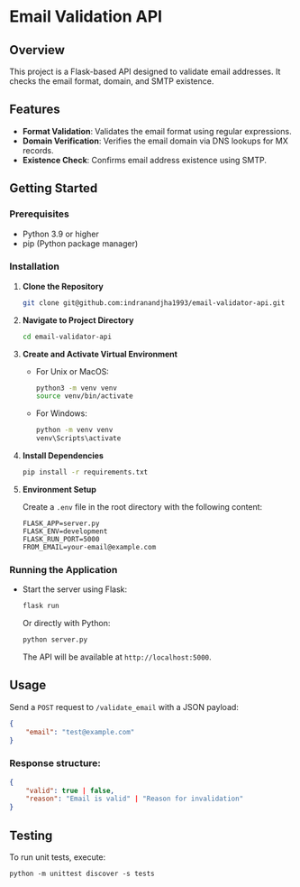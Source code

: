 # Email Validation API

## Overview
This project is a Flask-based API designed to validate email addresses. It checks the email format, domain, and SMTP existence.

## Features
- **Format Validation**: Validates the email format using regular expressions.
- **Domain Verification**: Verifies the email domain via DNS lookups for MX records.
- **Existence Check**: Confirms email address existence using SMTP.

## Getting Started

### Prerequisites
- Python 3.9 or higher
- pip (Python package manager)

### Installation

1. **Clone the Repository**

    ```bash
    git clone git@github.com:indranandjha1993/email-validator-api.git
    ```

2. **Navigate to Project Directory**

    ```bash
    cd email-validator-api
    ```

3. **Create and Activate Virtual Environment**

    - For Unix or MacOS:

      ```bash
      python3 -m venv venv
      source venv/bin/activate
      ```

    - For Windows:

      ```bash
      python -m venv venv
      venv\Scripts\activate
      ```

4. **Install Dependencies**

    ```bash
    pip install -r requirements.txt
    ```

5. **Environment Setup**

    Create a `.env` file in the root directory with the following content:

    ```
    FLASK_APP=server.py
    FLASK_ENV=development
    FLASK_RUN_PORT=5000
    FROM_EMAIL=your-email@example.com
    ```

### Running the Application

- Start the server using Flask:

    ```bash
    flask run
    ```

  Or directly with Python:

    ```bash
    python server.py
    ```

  The API will be available at `http://localhost:5000`.

## Usage

Send a `POST` request to `/validate_email` with a JSON payload:

```json
{
    "email": "test@example.com"
}
```

### Response structure:

```json
{
    "valid": true | false,
    "reason": "Email is valid" | "Reason for invalidation"
}
```

## Testing
To run unit tests, execute:

```shell
python -m unittest discover -s tests
```